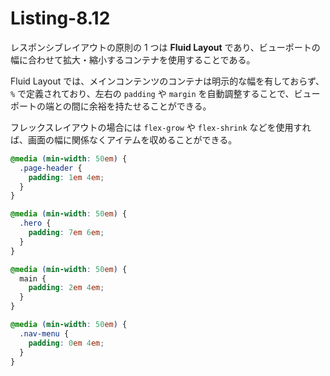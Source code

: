 # Listing-8.12

レスポンシブレイアウトの原則の 1 つは **Fluid Layout** であり、ビューポートの幅に合わせて拡大・縮小するコンテナを使用することである。

Fluid Layout では、メインコンテンツのコンテナは明示的な幅を有しておらず、`%` で定義されており、左右の `padding` や `margin` を自動調整することで、ビューポートの端との間に余裕を持たせることができる。

フレックスレイアウトの場合には `flex-grow` や `flex-shrink` などを使用すれば、画面の幅に関係なくアイテムを収めることができる。

```css
@media (min-width: 50em) {
  .page-header {
    padding: 1em 4em;
  }
}

@media (min-width: 50em) {
  .hero {
    padding: 7em 6em;
  }
}

@media (min-width: 50em) {
  main {
    padding: 2em 4em;
  }
}

@media (min-width: 50em) {
  .nav-menu {
    padding: 0em 4em;
  }
}
```
